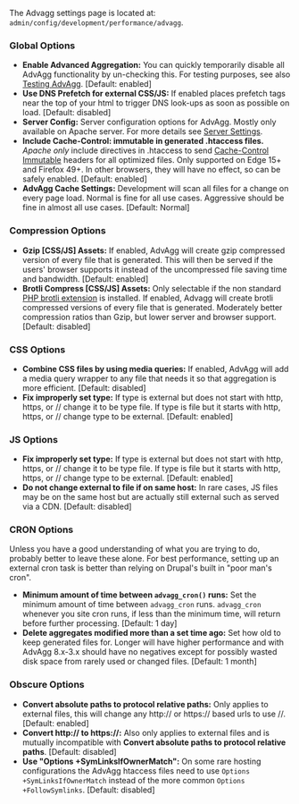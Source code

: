 The Advagg settings page is located at: `admin/config/development/performance/advagg`.

### Global Options

* **Enable Advanced Aggregation:** You can quickly temporarily disable all AdvAgg functionality by un-checking this. For testing purposes, see also [Testing AdvAgg](#testing). \[Default: enabled\]
* **Use DNS Prefetch for external CSS/JS:** If enabled places prefetch tags near the top of your html to trigger DNS look-ups as soon as possible on load. \[Default: disabled\]
* **Server Config:** Server configuration options for AdvAgg. Mostly only available on Apache server. For more details see [Server Settings](#server-settings).
* **Include Cache-Control: immutable in generated .htaccess files.** _Apache only_ include directives in .htaccess to send [Cache-Control Immutable](http://bitsup.blogspot.de/2016/05/cache-control-immutable.html) headers for all optimized files. Only supported on Edge 15+ and Firefox 49+. In other browsers, they will have no effect, so can be safely enabled. \[Default: enabled\]
* **AdvAgg Cache Settings:** Development will scan all files for a change on every page load. Normal is fine for all use cases. Aggressive should be fine in almost all use cases. \[Default: Normal\]

### Compression Options

* **Gzip \[CSS/JS\] Assets:** If enabled, AdvAgg will create gzip compressed version of every file that is generated. This will then be served if the users' browser supports it instead of the uncompressed file saving time and bandwidth. \[Default: enabled\]
* **Brotli Compress \[CSS/JS\] Assets:** Only selectable if the non standard [PHP brotli extension](https://github.com/kjdev/php-ext-brotli) is installed. If enabled, Advagg will create brotli compressed versions of every file that is generated. Moderately better compression ratios than Gzip, but lower server and browser support. \[Default: disabled\]

### CSS Options

* **Combine CSS files by using media queries:** If enabled, AdvAgg will add a media query wrapper to any file that needs it so that aggregation is more efficient. \[Default: disabled\]
* **Fix improperly set type:** If type is external but does not start with http, https, or // change it to be type file. If type is file but it starts with http, https, or // change type to be external. \[Default: enabled\]

### JS Options

* **Fix improperly set type:** If type is external but does not start with http, https, or // change it to be type file. If type is file but it starts with http, https, or // change type to be external. \[Default: enabled\]
* **Do not change external to file if on same host:** In rare cases, JS files may be on the same host but are actually still external such as served via a CDN. \[Default: disabled\]

### CRON Options

Unless you have a good understanding of what you are trying to do, probably better to leave these alone. For best performance, setting up an external cron task is better than relying on Drupal's built in "poor man's cron".

* **Minimum amount of time between `advagg_cron()` runs:** Set the minimum amount of time between `advagg_cron` runs. `advagg_cron` whenever you site cron runs, if less than the minimum time, will return before further processing. \[Default: 1 day\]
* **Delete aggregates modified more than a set time ago:** Set how old to keep generated files for. Longer will have higher performance and with AdvAgg 8.x-3.x should have no negatives except for possibly wasted disk space from rarely used or changed files. \[Default: 1 month\]

### Obscure Options

* **Convert absolute paths to protocol relative paths:** Only applies to external files, this will change any http:// or https:// based urls to use //. \[Default: enabled\]
* **Convert http:// to https://:** Also only applies to external files and is mutually incompatible with **Convert absolute paths to protocol relative paths**. \[Default: disabled\]
* **Use "Options +SymLinksIfOwnerMatch":** On some rare hosting configurations the AdvAgg htaccess files need to use `Options +SymLinksIfOwnerMatch` instead of the more common `Options +FollowSymlinks`. \[Default: disabled\]